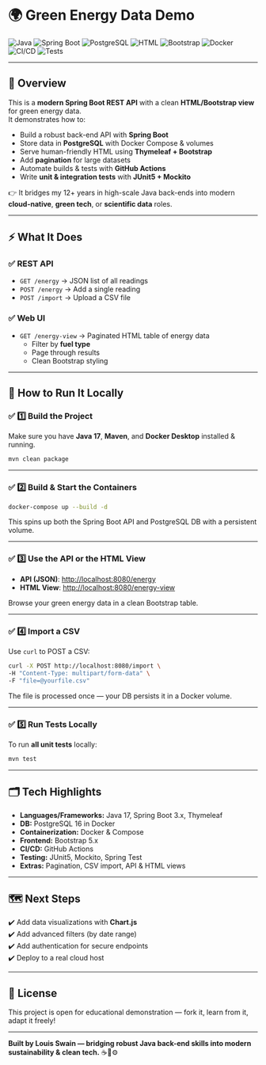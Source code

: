 # 🌍 Green Energy Data Demo

![Java](https://img.shields.io/badge/Java-17-blue)
![Spring Boot](https://img.shields.io/badge/Spring_Boot-3.x-brightgreen)
![PostgreSQL](https://img.shields.io/badge/PostgreSQL-16-blue)
![HTML](https://img.shields.io/badge/HTML-5-orange)
![Bootstrap](https://img.shields.io/badge/Bootstrap-5.x-purple)
![Docker](https://img.shields.io/badge/Containerized-Docker-blue)
![CI/CD](https://img.shields.io/badge/CI/CD-GitHub_Actions-yellow)
![Tests](https://img.shields.io/badge/Tests-JUnit+Mockito-green)

---

## 📖 Overview

This is a **modern Spring Boot REST API** with a clean **HTML/Bootstrap view** for green energy data.  
It demonstrates how to:

- Build a robust back-end API with **Spring Boot**
- Store data in **PostgreSQL** with Docker Compose & volumes
- Serve human-friendly HTML using **Thymeleaf + Bootstrap**
- Add **pagination** for large datasets
- Automate builds & tests with **GitHub Actions**
- Write **unit & integration tests** with **JUnit5 + Mockito**

👉 It bridges my 12+ years in high-scale Java back-ends into modern **cloud-native**, **green tech**, or **scientific data** roles.

---

## ⚡️ What It Does

### ✅ REST API

- `GET /energy` → JSON list of all readings
- `POST /energy` → Add a single reading
- `POST /import` → Upload a CSV file

### ✅ Web UI

- `GET /energy-view` → Paginated HTML table of energy data
  - Filter by **fuel type**
  - Page through results
  - Clean Bootstrap styling

---

## 🚀 How to Run It Locally

### ✅ 1️⃣ Build the Project

Make sure you have **Java 17**, **Maven**, and **Docker Desktop** installed & running.

```bash
mvn clean package
```

---

### ✅ 2️⃣ Build & Start the Containers

```bash
docker-compose up --build -d
```

This spins up both the Spring Boot API and PostgreSQL DB with a persistent volume.

---

### ✅ 3️⃣ Use the API or the HTML View

- **API (JSON)**: [http://localhost:8080/energy](http://localhost:8080/energy)
- **HTML View**: [http://localhost:8080/energy-view](http://localhost:8080/energy-view)

Browse your green energy data in a clean Bootstrap table.

---

### ✅ 4️⃣ Import a CSV

Use `curl` to POST a CSV:

```bash
curl -X POST http://localhost:8080/import \
-H "Content-Type: multipart/form-data" \
-F "file=@yourfile.csv"
```

The file is processed once — your DB persists it in a Docker volume.

---

### ✅ 5️⃣ Run Tests Locally

To run **all unit tests** locally:

```bash
mvn test
```

---

## 🗂️ Tech Highlights

- **Languages/Frameworks:** Java 17, Spring Boot 3.x, Thymeleaf
- **DB:** PostgreSQL 16 in Docker
- **Containerization:** Docker & Compose
- **Frontend:** Bootstrap 5.x
- **CI/CD:** GitHub Actions
- **Testing:** JUnit5, Mockito, Spring Test
- **Extras:** Pagination, CSV import, API & HTML views

---

## 🗺️ Next Steps

✔️ Add data visualizations with **Chart.js**  
✔️ Add advanced filters (by date range)  
✔️ Add authentication for secure endpoints  
✔️ Deploy to a real cloud host

---

## 📜 License

This project is open for educational demonstration — fork it, learn from it, adapt it freely!

---

**Built by Louis Swain — bridging robust Java back-end skills into modern sustainability & clean tech.** ☕️🐳⚙️
